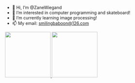 - 👋 Hi, I’m @ZaneWiegand
- 👀 I’m interested in computer programming and skateboard!
- 🌱 I’m currently learning image processing!
- 📫 My email: smilingbaboon@126.com

<p align="justify">
  <a href="https://github.com/ZaneWiegand">
    <img
      height="150"
      src="https://github-readme-stats.vercel.app/api?username=ZaneWiegand&count_private=true&show_icons=true&custom_title=Github%20Status&show=issues&theme=dracula"
    />
  </a>
   <a href="https://github.com/ZaneWiegand">
    <img
      height="150"
      src="https://github-readme-stats.vercel.app/api/top-langs/?username=ZaneWiegand&layout=compact&theme=dracula" />
  </a>  
</p>
